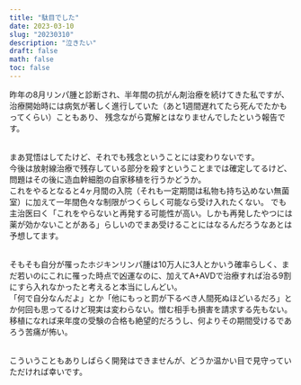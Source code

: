 ```yaml
---
title: "駄目でした"
date: 2023-03-10
slug: "20230310"
description: "泣きたい"
draft: false
math: false
toc: false
---
```


昨年の8月リンパ腫と診断され、半年間の抗がん剤治療を続けてきた私ですが、治療開始時には病気が著しく進行していた（あと1週間遅れてたら死んでたかもってくらい）こともあり、
残念ながら寛解とはなりませんでしたという報告です。<br><br>

まあ覚悟はしてたけど、それでも残念ということには変わりないです。  
今後は放射線治療で残存している部分を殺すということまでは確定してるけど、問題はその後に造血幹細胞の自家移植を行うかどうか。  
これをやるとなると4ヶ月間の入院（それも一定期間は私物も持ち込めない無菌室）に加えて一年間色々な制限がつくらしく可能なら受け入れたくない。
でも主治医曰く「これをやらないと再発する可能性が高い。しかも再発したやつには薬が効かないことがある」らしいのでまあ受けることにはなるんだろうなあとは予想してます。<br><br>

そもそも自分が罹ったホジキンリンパ腫は10万人に3人とかいう確率らしく、まだ若いのにこれに罹った時点で凶運なのに、加えてA+AVDで治療すれば治る9割にすら入れなかったと考えると本当にしんどい。  
「何で自分なんだよ」とか「他にもっと罰が下るべき人間死ぬほどいるだろ」とか何回も思ってるけど現実は変わらない。憎む相手も損害を請求する先もない。  
移植になれば来年度の受験の合格も絶望的だろうし、何よりその期間受けるであろう苦痛が怖い。<br><br>

こういうこともありしばらく開発はできませんが、どうか温かい目で見守っていただければ幸いです。
